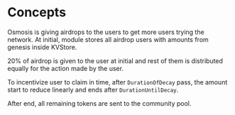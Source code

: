 <!--
order: 1
-->

# Concepts

Osmosis is giving airdrops to the users to get more users trying the network.
At initial, module stores all airdrop users with amounts from genesis inside KVStore.

20% of airdrop is given to the user at initial and rest of them is distributed equally for the action made by the user.

To incentivize user to claim in time, after `DurationOfDecay` pass, the amount start to reduce linearly and ends after `DurationUntilDecay`.

After end, all remaining tokens are sent to the community pool.
